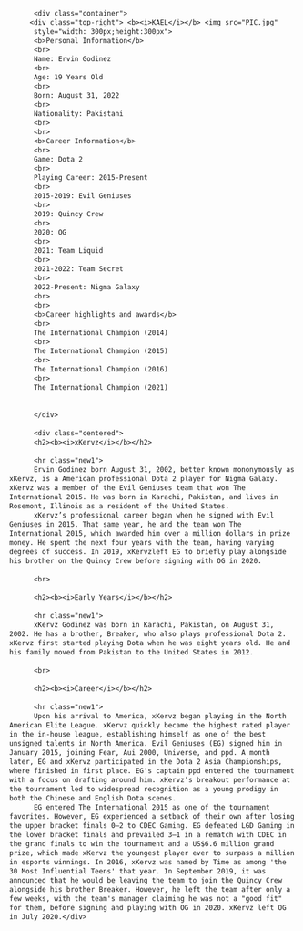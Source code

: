 <!DOCTYPE html>
<html>
<head>
<meta name="viewport" content="width=device-width, initial-scale=1">
<title>ERVIN GODINEZ AUTOBIOGRAPHY</title>
<style>
body, html {
  height: 110%;
  margin: 0;
}

.bg {
  /* The image used */
  background-image: url("xEvo.png");

  /* Full height */
  height: 100%; 

  /* Center and scale the image nicely */
  background-position: center;
  background-repeat: no-repeat;
  background-size: cover;
}

.top-right {
  position: absolute;
  top: 8px;
  right: 16px;
  color: black;
}
.centered {
  position: absolute;
  top: 50%;
  left: 50%;
  transform: translate(-50%, -50%);
}
div {
  text-align: justify;
  text-justify: inter-word;
  margin-left: 0%;
  margin-right: 0%;
  margin-bottom: 20;
  margin-top: 20;
  color: black;
}
h2 {
  color: black;
}
div {
  font-size: 30px;
}
img {
  display: block;
  margin-left: auto;
  margin-right: auto;
}
img {
  border-radius: 50%;
}
/* Black border */
hr.new1 {
  border-top: 1px solid Black;
}
</style>
</head>

<body>
  <div class="bg"></div>

          <div class="container">
         <div class="top-right"> <b><i>KAEL</i></b> <img src="PIC.jpg" 
          style="width: 300px;height:300px">
          <b>Personal Information</b>
          <br>
          Name: Ervin Godinez
          <br>
          Age: 19 Years Old
          <br>
          Born: August 31, 2022
          <br>
          Nationality: Pakistani
          <br>
          <br>
          <b>Career Information</b>
          <br>
          Game: Dota 2
          <br>
          Playing Career: 2015-Present
          <br>
          2015-2019: Evil Geniuses
          <br>
          2019: Quincy Crew
          <br>
          2020: OG
          <br>
          2021: Team Liquid
          <br>
          2021-2022: Team Secret
          <br>
          2022-Present: Nigma Galaxy
          <br>
          <br>
          <b>Career highlights and awards</b>
          <br>
          The International Champion (2014)
          <br>
          The International Champion (2015)
          <br>
          The International Champion (2016)
          <br>
          The International Champion (2021)


          </div>

          <div class="centered">
          <h2><b><i>xKervz</i></b></h2>

          <hr class="new1">
          Ervin Godinez born August 31, 2002, better known mononymously as xKervz, is a American professional Dota 2 player for Nigma Galaxy. xKervz was a member of the Evil Geniuses team that won The International 2015. He was born in Karachi, Pakistan, and lives in Rosemont, Illinois as a resident of the United States.
          xKervz’s professional career began when he signed with Evil Geniuses in 2015. That same year, he and the team won The International 2015, which awarded him over a million dollars in prize money. He spent the next four years with the team, having varying degrees of success. In 2019, xKervzleft EG to briefly play alongside his brother on the Quincy Crew before signing with OG in 2020.

          <br>

          <h2><b><i>Early Years</i></b></h2>

          <hr class="new1">
          xKervz Godinez was born in Karachi, Pakistan, on August 31, 2002. He has a brother, Breaker, who also plays professional Dota 2. xKervz first started playing Dota when he was eight years old. He and his family moved from Pakistan to the United States in 2012. 

          <br>

          <h2><b><i>Career</i></b></h2>

          <hr class="new1">
          Upon his arrival to America, xKervz began playing in the North American Elite League. xKervz quickly became the highest rated player in the in-house league, establishing himself as one of the best unsigned talents in North America. Evil Geniuses (EG) signed him in January 2015, joining Fear, Aui 2000, Universe, and ppd. A month later, EG and xKervz participated in the Dota 2 Asia Championships, where finished in first place. EG's captain ppd entered the tournament with a focus on drafting around him. xKervz’s breakout performance at the tournament led to widespread recognition as a young prodigy in both the Chinese and English Dota scenes.
          EG entered The International 2015 as one of the tournament favorites. However, EG experienced a setback of their own after losing the upper bracket finals 0–2 to CDEC Gaming. EG defeated LGD Gaming in the lower bracket finals and prevailed 3–1 in a rematch with CDEC in the grand finals to win the tournament and a US$6.6 million grand prize, which made xKervz the youngest player ever to surpass a million in esports winnings. In 2016, xKervz was named by Time as among 'the 30 Most Influential Teens' that year. In September 2019, it was announced that he would be leaving the team to join the Quincy Crew alongside his brother Breaker. However, he left the team after only a few weeks, with the team's manager claiming he was not a "good fit" for them, before signing and playing with OG in 2020. xKervz left OG in July 2020.</div>
  </div>
</body>

</html>
